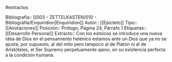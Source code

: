 #extractos 

Bibliografía:: [[003 - ZETTELKASTEN/010 - Bibliografía/Enquiridion|Enquiridion]]
Autor:: [[Epicteto]]
Tipo:: [[Anotaciones]]
Posición:: Prólogo, Página 24, Párrafo 1
Etiquetas:: [[Desarrollo Personal]]
Extracto:: Con los estoicos se introduce una nueva idea de Dios en el pensamiento helénico estamos ante un Dios que ya no se ajusta, por supuesto, al del mito pero tampoco al de Platón ni al de Aristóteles, el Ser Supremo perpetuamente ajeno, en su existencia perfecta a la condición humana.